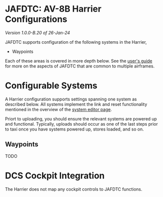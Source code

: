 # JAFDTC: AV-8B Harrier Configurations

*Version 1.0.0-B.20 of 26-Jan-24*

JAFDTC supports configuration of the following systems in the Harrier,

* Waypoints

Each of these areas is covered in more depth below. See the
[user's guide](https://github.com/51st-Vfw/JAFDTC/tree/master/doc)
for more on the aspects of JAFDTC that are common to multiple airframes.

# Configurable Systems

A Harrier configuration supports settings spanning one system as described below. All systems
implement the link and reset functionality mentioned in the overview of the
[system editor page](https://github.com/51st-Vfw/JAFDTC/tree/master/doc/README.md#system-editor-page).

Priort to uploading, you should ensure the relevant systems are powered up and functional.
Typically, uploads should occur as one of the last steps prior to taxi once you have systems
powered up, stores loaded, and so on.

## Waypoints

TODO

# DCS Cockpit Integration

The Harrier does not map any cockpit controls to JAFDTC functions.